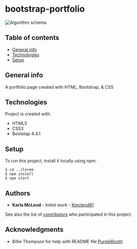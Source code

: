 # bootstrap-portfolio

![Algorithm schema](./iassets/images/schema.jpg)

## Table of contents
* [General info](#general-info)
* [Technologies](#technologies)
* [Setup](#setup)

## General info
A portfolio page created with HTML, Bootstrap, & CSS
    
## Technologies
Project is created with:
* HTML5
* CSS3
* Bootstap 4.4.1
    
## Setup
To run this project, install it locally using npm:

```
$ cd ../lorem
$ npm install
$ npm start
```

## Authors

* **Karla McLeod** - *Initial work* - [Kmcleod81](https://github.com/PurpleBooth)

See also the list of [contributors](https://github.com/your/project/contributors) who participated in this project.

## Acknowledgments

* Billie Thompson for help with README file [PurpleBooth](https://github.com/PurpleBooth)


